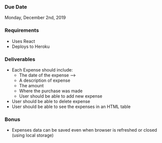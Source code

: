 ### Due Date
Monday, December 2nd, 2019

### Requirements
- Uses React
- Deploys to Heroku

### Deliverables
- Each Expense should include:
    - The date of the expense -->
    - A description of expense
    - The amount
    - Where the purchase was made
    - User should be able to add new expense
- User should be able to delete expense
- User should be able to see the expenses in an HTML table

### Bonus
- Expenses data can be saved even when browser is refreshed or closed (using local storage)

